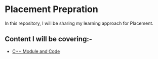 # Placement Prepration
In this repository, I will be sharing my learning approach for Placement.

## Content I will be covering:-
* [C++ Module and Code](https://github.com/sauravraghuvanshi/Placement-Prepration/tree/main/C%2B%2B%20Module%20and%20Code)

